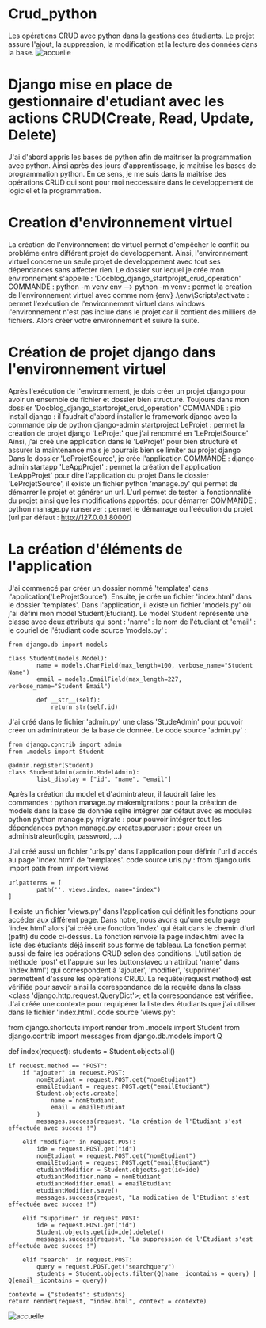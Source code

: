 # Crud_python
Les opérations CRUD avec python dans la gestions des étudiants. Le projet assure l'ajout, la suppression, la modification et la lecture des données dans la base.
![accueile](https://github.com/user-attachments/assets/3ba4b94d-6a36-4e83-bf3d-2cc0dfedb4a9)


# Django mise en place de gestionnaire d'etudiant avec les actions CRUD(Create, Read, Update, Delete)

J'ai d'abord appris les bases de python afin de maitriser la programmation avec python.
Ainsi après des jours d'apprentissage, je maitrise les bases de programmation python.
En ce sens, je me suis dans la maitrise des opérations CRUD qui sont pour moi neccessaire dans le developpement de logiciel et la programmation.

# Creation d'environnement virtuel
La création de l'environnement de virtuel permet d'empêcher le conflit ou probléme entre différent projet de developpement.
Ainsi, l'environnement virtuel concerne un seule projet de developpement avec tout ses dépendances sans affecter rien.
Le dossier sur lequel je crée mon environnement s'appelle : 'Docblog_django_startprojet_crud_operation'
COMMANDE : 
	python -m venv env --> python -m venv : permet la création de l'environnement virtuel avec comme nom {env}
	.\env\Scripts\activate : permet l'exécution de l'environnement virtuel dans windows
   l'environnement n'est pas inclue dans le projet car il contient des milliers de fichiers. Alors créer votre environnement et suivre la suite.
   
# Création de projet django dans l'environnement virtuel
Après l'exécution de l'environnement, je dois créer un projet django pour avoir un ensemble de fichier et dossier bien structuré.
Toujours dans mon dossier 'Docblog_django_startprojet_crud_operation'
COMMANDE :
	pip install django : il faudrait d'abord installer le framework django avec la commande pip de python
	django-admin startproject LeProjet : permet la création de projet django 'LeProjet' que j'ai renommé en 'LeProjetSource'
Ainsi, j'ai créé une application dans le 'LeProjet' pour bien structuré et assurer la maintenance mais je pourrais bien se limiter au projet django
Dans le dossier 'LeProjetSource', je crée l'application
COMMANDE :
	django-admin startapp 'LeAppProjet' : permet la création de l'application 'LeAppProjet' pour dire l'application du projet
Dans le dossier 'LeProjetSource', il existe un fichier python 'manage.py' qui permet de démarrer le projet et générer un url.
L'url permet de tester la fonctionnalité du projet ainsi que les modifications apportés; pour démarrer
COMMANDE : 
	python manage.py runserver : permet le démarrage ou l'eécution du projet (url par défaut : http://127.0.0.1:8000/)

# La création d'éléments de l'application 

J'ai commencé par créer un dossier nommé 'templates' dans l'application('LeProjetSource'). Ensuite, je crée un fichier 'index.html' dans le dossier 'templates'.
Dans l'application, il existe un fichier 'models.py' où j'ai défini mon model Student(Etudiant).
Le model Student représente une classe avec deux attributs qui sont : 'name' : le nom de l'étudiant et 'email' : le couriel de l'étudiant
code source 'models.py' : 

	from django.db import models

	class Student(models.Model):
    		name = models.CharField(max_length=100, verbose_name="Student Name")
    		email = models.EmailField(max_length=227, verbose_name="Student Email")

    		def __str__(self):
        		return str(self.id)

J'ai créé dans le fichier 'admin.py' une class 'StudeAdmin' pour pouvoir créer un admintrateur de la base de donnée.
Le code source 'admin.py' :

	from django.contrib import admin
	from .models import Student

	@admin.register(Student)
	class StudentAdmin(admin.ModelAdmin):
    		list_display = ["id", "name", "email"]

Après la création du model et d'admintrateur, il faudrait faire les commandes :
	python manage.py makemigrations : pour la création de models dans la base de donnée sqlite intégrer par défaut avec es modules python
	python manage.py migrate : pour pouvoir intégrer tout les dépendances
	python manage.py createsuperuser : pour créer un administrateur(login, password, ...)
 
J'ai créé aussi un fichier 'urls.py' dans l'application pour définir l'url d'accés au page 'index.html' de 'templates'.
code source urls.py :
	from django.urls import path
	from .import views

	urlpatterns = [
    		path('', views.index, name="index")
	]

Il existe un fichier 'views.py' dans l'application qui définit les fonctions pour accéder aux différent page.
Dans notre, nous avons qu'une seule page 'index.html' alors j'ai créé une fonction 'index' qui était dans le chemin d'url (path) du code ci-dessus.
La fonction renvoie la page index.html avec la liste des étudiants déjà inscrit sous forme de tableau.
La fonction permet aussi de faire les opérations CRUD selon des conditions. 
L'utilisation de méthode 'post' et l'appuie sur les buttons(avec un attribut 'name' dans 'index.html') qui correspondent à 'ajouter', 'modifier', 'supprimer' permettent d'assure les opérations CRUD.
La requête(request.method) est vérifiée pour savoir ainsi la correspondance de la requête dans la class <class 'django.http.request.QueryDict'>; et la correspondance est vérifiée.
J'ai créée une contexte pour requipérer la liste des étudiants que j'ai utiliser dans le fichier 'index.html'.
code source 'views.py':

from django.shortcuts import render
from .models import Student
from django.contrib import messages
from django.db.models import Q


def index(request):
    students = Student.objects.all()

    if request.method == "POST":
        if "ajouter" in request.POST:
            nomEtudiant = request.POST.get("nomEtudiant")
            emailEtudiant = request.POST.get("emailEtudiant")
            Student.objects.create(
                name = nomEtudiant,
                email = emailEtudiant
            )
            messages.success(request, "La création de l'Etudiant s'est effectuée avec succes !")

        elif "modifier" in request.POST:
            ide = request.POST.get("id")
            nomEtudiant = request.POST.get("nomEtudiant")
            emailEtudiant = request.POST.get("emailEtudiant")
            etudiantModifier = Student.objects.get(id=ide)     
            etudiantModifier.name = nomEtudiant
            etudiantModifier.email = emailEtudiant
            etudiantModifier.save()
            messages.success(request, "La modication de l'Etudiant s'est effectuée avec succes !")

        elif "supprimer" in request.POST:
            ide = request.POST.get("id")
            Student.objects.get(id=ide).delete()
            messages.success(request, "La suppression de l'Etudiant s'est effectuée avec succes !")

        elif "search"  in request.POST:
            query = request.POST.get("searchquery")
            students = Student.objects.filter(Q(name__icontains = query) | Q(email__icontains = query))

    contexte = {"students": students}
    return render(request, "index.html", context = contexte)



![accueile](https://github.com/user-attachments/assets/3ba4b94d-6a36-4e83-bf3d-2cc0dfedb4a9)

